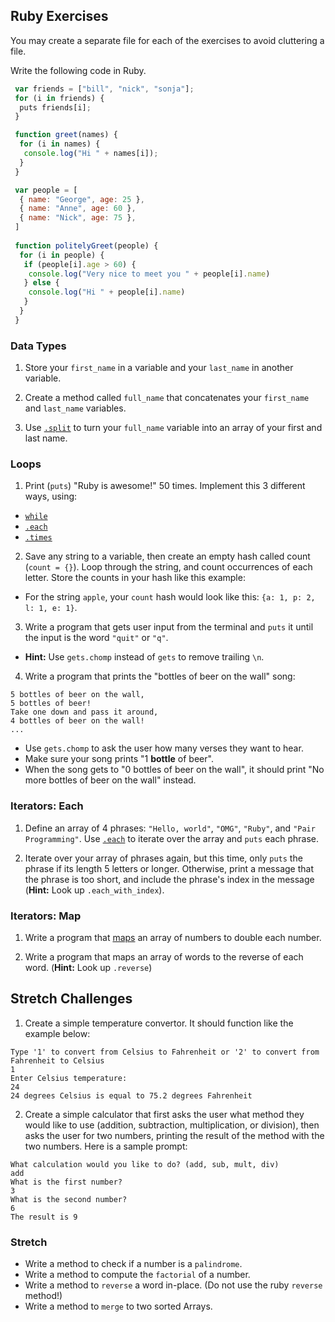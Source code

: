 ## Ruby Exercises

You may create a separate file for each of the exercises to avoid cluttering a file.

Write the following code in Ruby.

```js
 var friends = ["bill", "nick", "sonja"];
 for (i in friends) {
  puts friends[i];
 }
```

```js
 function greet(names) {
  for (i in names) {
   console.log("Hi " + names[i]);
  }
 }
```

```js
 var people = [
  { name: "George", age: 25 },
  { name: "Anne", age: 60 },
  { name: "Nick", age: 75 },
 ]
 
 function politelyGreet(people) {
  for (i in people) {
   if (people[i].age > 60) {
    console.log("Very nice to meet you " + people[i].name)
   } else {
    console.log("Hi " + people[i].name)
   }
  }
 }
```

### Data Types

1. Store your `first_name` in a variable and your `last_name` in another variable.

2. Create a method called `full_name` that concatenates your `first_name` and `last_name` variables.

3. Use [`.split`](http://ruby-doc.org/core-2.2.0/String.html#method-i-split) to turn your `full_name` variable into an array of your first and last name.

### Loops

1. Print (`puts`) "Ruby is awesome!" 50 times. Implement this 3 different ways, using:
  * <a href="http://www.tutorialspoint.com/ruby/ruby_loops.htm" target="_blank">`while`</a>
  * <a href="http://ruby-doc.org/core-2.2.0/Array.html#method-i-each">`.each`</a>
  * <a href="http://ruby-doc.org/core-2.0.0/Integer.html#method-i-times" target="_blank">`.times`</a>

2. Save any string to a variable, then create an empty hash called count (`count = {}`). Loop through the string, and count occurrences of each letter. Store the counts in your hash like this example:
  * For the string `apple`, your `count` hash would look like this: `{a: 1, p: 2, l: 1, e: 1}`.

3. Write a program that gets user input from the terminal and `puts` it until the input is the word `"quit"` or `"q"`.
  * **Hint:** Use `gets.chomp` instead of `gets` to remove trailing `\n`.

4. Write a program that prints the "bottles of beer on the wall" song:

  ```
  5 bottles of beer on the wall,
  5 bottles of beer!
  Take one down and pass it around,
  4 bottles of beer on the wall!
  ...
  ```

  * Use `gets.chomp` to ask the user how many verses they want to hear.
  * Make sure your song prints "1 **bottle** of beer".
  * When the song gets to "0 bottles of beer on the wall", it should print "No more bottles of beer on the wall" instead.

### Iterators: Each

1. Define an array of 4 phrases: `"Hello, world"`, `"OMG"`, `"Ruby"`, and `"Pair Programming"`. Use <a href="http://www.tutorialspoint.com/ruby/ruby_iterators.htm" target="_blank">`.each`</a> to iterate over the array and `puts` each phrase.

2. Iterate over your array of phrases again, but this time, only `puts` the phrase if its length 5 letters or longer. Otherwise, print a message that the phrase is too short, and include the phrase's index in the message (**Hint:** Look up `.each_with_index`).

### Iterators: Map

1. Write a program that <a href="http://ruby-doc.org/core-2.2.0/Array.html#method-i-map" target="_blank">maps</a> an array of numbers to double each number.

2. Write a program that maps an array of words to the reverse of each word. (**Hint:** Look up `.reverse`)

## Stretch Challenges

1. Create a simple temperature convertor. It should function like the example below:

  ```
  Type '1' to convert from Celsius to Fahrenheit or '2' to convert from Fahrenheit to Celsius
  1
  Enter Celsius temperature:
  24
  24 degrees Celsius is equal to 75.2 degrees Fahrenheit
  ```

2. Create a simple calculator that first asks the user what method they would like to use (addition, subtraction, multiplication, or division), then asks the user for two numbers, printing the result of the method with the two numbers. Here is a sample prompt:

  ```
  What calculation would you like to do? (add, sub, mult, div)
  add
  What is the first number?
  3
  What is the second number?
  6
  The result is 9
  ```

### Stretch

* Write a method to check if a number is a `palindrome`.
* Write a method to compute the `factorial` of a number.
* Write a method to `reverse` a word in-place. (Do not use the ruby `reverse` method!)
* Write a method to `merge` to two sorted Arrays.
